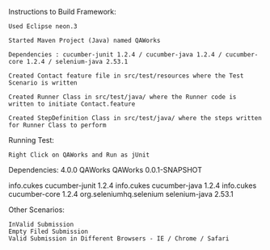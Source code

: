 Instructions to Build Framework:

    Used Eclipse neon.3

    Started Maven Project (Java) named QAWorks

    Dependencies : cucumber-junit 1.2.4 / cucumber-java 1.2.4 / cucumber-core 1.2.4 / selenium-java 2.53.1

    Created Contact feature file in src/test/resources where the Test Scenario is written

    Created Runner Class in src/test/java/ where the Runner code is written to initiate Contact.feature

    Created StepDefinition Class in src/test/java/ where the steps written for Runner Class to perform

Running Test:

    Right Click on QAWorks and Run as jUnit

Dependencies:
4.0.0 QAWorks QAWorks 0.0.1-SNAPSHOT

<dependencies>
	<dependency>
		<groupId>info.cukes</groupId>
		<artifactId>cucumber-junit</artifactId>
		<version>1.2.4</version>
	</dependency>
	<dependency>
		<groupId>info.cukes</groupId>
		<artifactId>cucumber-java</artifactId>
		<version>1.2.4</version>
	</dependency>
	<dependency>
		<groupId>info.cukes</groupId>
		<artifactId>cucumber-core</artifactId>
		<version>1.2.4</version>
	</dependency>
	<dependency>
		<groupId>org.seleniumhq.selenium</groupId>
		<artifactId>selenium-java</artifactId>
		<version>2.53.1</version>
	</dependency>
</dependencies>

Other Scenarios:

    InValid Submission
    Empty Filed Submission
    Valid Submission in Different Browsers - IE / Chrome / Safari
